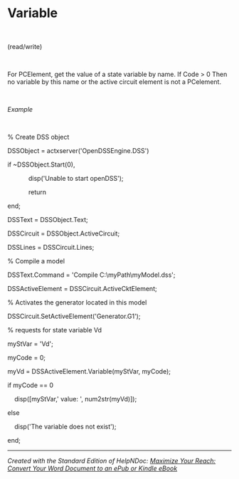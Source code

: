 # Variable

&nbsp;

(read/write)

&nbsp;

For PCElement, get the value of a state variable by name. If Code \> 0 Then no variable by this name or the active circuit element is not a PCelement.

&nbsp;

*Example*

&nbsp;

% Create DSS object

DSSObject = actxserver('OpenDSSEngine.DSS')

if ~DSSObject.Start(0),

&nbsp; &nbsp; &nbsp; &nbsp; &nbsp; &nbsp; disp('Unable to start openDSS');

&nbsp; &nbsp; &nbsp; &nbsp; &nbsp; &nbsp; return

end;

DSSText = DSSObject.Text;

DSSCircuit = DSSObject.ActiveCircuit;

DSSLines = DSSCircuit.Lines;

% Compile a model &nbsp; &nbsp;

DSSText.Command = 'Compile C:\\myPath\\myModel.dss';

DSSActiveElement = DSSCircuit.ActiveCktElement;

% Activates the generator located in this model

DSSCircuit.SetActiveElement('Generator.G1');

% requests for state variable Vd

myStVar = 'Vd';

myCode = 0;

myVd = DSSActiveElement.Variable(myStVar, myCode);

if myCode == 0

&nbsp; &nbsp; disp(\[myStVar,' value: ', num2str(myVd)\]);

else

&nbsp; &nbsp; disp('The variable does not exist');

end;


***
_Created with the Standard Edition of HelpNDoc: [Maximize Your Reach: Convert Your Word Document to an ePub or Kindle eBook](<https://www.helpndoc.com/step-by-step-guides/how-to-convert-a-word-docx-file-to-an-epub-or-kindle-ebook/>)_
